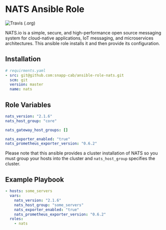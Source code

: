 # NATS Ansible Role
![Travis (.org)](https://img.shields.io/travis/snapp-cab/ansible-role-nats?logo=travis&style=flat-square)

NATS.io is a simple, secure, and high-performance open source messaging system for cloud-native applications, IoT messaging, and microservices architectures.
This ansible role installs it and then provide its configuration.

## Installation

``` yaml
# requirments.yaml
- src: git@github.com:snapp-cab/ansible-role-nats.git
  scm: git
  version: master
  name: nats
```

## Role Variables

``` yaml
nats_version: "2.1.6"
nats_host_group: "core"

nats_gateway_host_groups: []

nats_exporter_enabled: "true"
nats_prometheus_exporter_version: "0.6.2"
```

Please note that this ansible provides a cluster installation of NATS so you must group your hosts into the cluster and `nats_host_group` specifies the cluster.

## Example Playbook

``` yaml
- hosts: some_servers
  vars:
    nats_version: "2.1.6"
    nats_host_group: "some_servers"
    nats_exporter_enabled: "true"
    nats_prometheus_exporter_version: "0.6.2"
  roles:
    - nats
```
